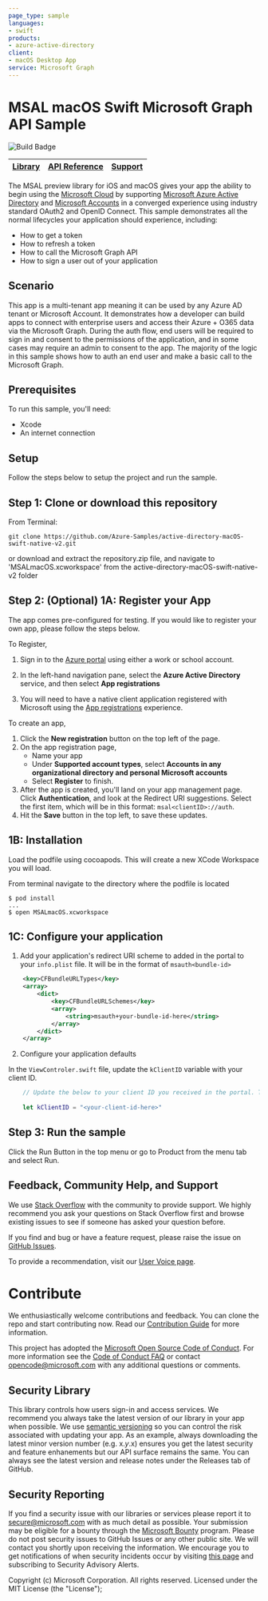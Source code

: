 ```yaml
---
page_type: sample
languages:
- swift
products:
- azure-active-directory
client:
- macOS Desktop App
service: Microsoft Graph
---
```


# MSAL macOS Swift Microsoft Graph API Sample

![Build Badge](https://identitydivision.visualstudio.com/_apis/public/build/definitions/a7934fdd-dcde-4492-a406-7fad6ac00e17/523/badge)

| [Library](https://github.com/AzureAD/microsoft-authentication-library-for-objc) | [API Reference](https://azuread.github.io/docs/objc/) | [Support](README.md#community-help-and-support)
| --- | --- | --- |

The MSAL preview library for iOS and macOS gives your app the ability to begin using the [Microsoft Cloud](https://cloud.microsoft.com) by supporting [Microsoft Azure Active Directory](https://azure.microsoft.com/en-us/services/active-directory/) and [Microsoft Accounts](https://account.microsoft.com) in a converged experience using industry standard OAuth2 and OpenID Connect. This sample demonstrates all the normal lifecycles your application should experience, including:

* How to get a token
* How to refresh a token
* How to call the Microsoft Graph API
* How to sign a user out of your application

## Scenario

This app is a multi-tenant app meaning it can be used by any Azure AD tenant or Microsoft Account.  It demonstrates how a developer can build apps to connect with enterprise users and access their Azure + O365 data via the Microsoft Graph.  During the auth flow, end users will be required to sign in and consent to the permissions of the application, and in some cases may require an admin to consent to the app.  The majority of the logic in this sample shows how to auth an end user and make a basic call to the Microsoft Graph.

## Prerequisites

To run this sample, you'll need:

* Xcode
* An internet connection

## Setup

Follow the steps below to setup the project and run the sample.

## Step 1: Clone or download this repository

From Terminal:

```terminal
git clone https://github.com/Azure-Samples/active-directory-macOS-swift-native-v2.git
```
or download and extract the repository.zip file, and navigate to 'MSALmacOS.xcworkspace' from the active-directory-macOS-swift-native-v2 folder

## Step 2: (Optional) 1A: Register your App  
The app comes pre-configured for testing.  If you would like to register your own app, please follow the steps below.

To Register,
1. Sign in to the [Azure portal](https://portal.azure.com) using either a work or school account.

2. In the left-hand navigation pane, select the **Azure Active Directory** service, and then select **App registrations**

3. You will need to have a native client application registered with Microsoft using the [App registrations](https://go.microsoft.com/fwlink/?linkid=2083908) experience.

To create an app,  
1. Click the **New registration** button on the top left of the page.
2. On the app registration page,
    - Name your app
    - Under **Supported account types**, select **Accounts in any organizational directory and personal Microsoft accounts**
    - Select **Register** to finish.
3. After the app is created, you'll land on your app management page. Click **Authentication**, and look at the Redirect URI suggestions. Select the first item, which will be in this format: `msal<clientID>://auth`.
4. Hit the **Save** button in the top left, to save these updates.

## 1B: Installation

Load the podfile using cocoapods. This will create a new XCode Workspace you will load.

From terminal navigate to the directory where the podfile is located

```
$ pod install
...
$ open MSALmacOS.xcworkspace
```

## 1C: Configure your application

1. Add your application's redirect URI scheme to added in the portal to your `info.plist` file. It will be in the format of `msauth<bundle-id>`
```xml
    <key>CFBundleURLTypes</key>
	<array>
		<dict>
			<key>CFBundleURLSchemes</key>
			<array>
				<string>msauth+your-bundle-id-here</string>
			</array>
		</dict>
	</array>
```

2. Configure your application defaults

In the `ViewControler.swift` file, update the `kClientID` variable with your client ID.

```swift
    // Update the below to your client ID you received in the portal. The below is for running the demo only
    
    let kClientID = "<your-client-id-here>"
```

## Step 3: Run the sample

Click the Run Button in the top menu or go to Product from the menu tab and select Run.

## Feedback, Community Help, and Support

We use [Stack Overflow](http://stackoverflow.com/questions/tagged/msal) with the community to 
provide support. We highly recommend you ask your questions on Stack Overflow first and browse 
existing issues to see if someone has asked your question before. 

If you find and bug or have a feature request, please raise the issue 
on [GitHub Issues](../../issues). 

To provide a recommendation, visit 
our [User Voice page](https://feedback.azure.com/forums/169401-azure-active-directory).

# Contribute

We enthusiastically welcome contributions and feedback. You can clone the repo and start 
contributing now. Read our [Contribution Guide](Contributing.md) for more information.

This project has adopted the 
[Microsoft Open Source Code of Conduct](https://opensource.microsoft.com/codeofconduct/). 
For more information see 
the [Code of Conduct FAQ](https://opensource.microsoft.com/codeofconduct/faq/) or contact 
[opencode@microsoft.com](mailto:opencode@microsoft.com) with any additional questions or comments.


## Security Library

This library controls how users sign-in and access services. We recommend you always take the 
latest version of our library in your app when possible. We 
use [semantic versioning](http://semver.org) so you can control the risk associated with updating 
your app. As an example, always downloading the latest minor version number (e.g. x.*y*.x) ensures 
you get the latest security and feature enhanements but our API surface remains the same. You 
can always see the latest version and release notes under the Releases tab of GitHub.

## Security Reporting

If you find a security issue with our libraries or services please report it 
to [secure@microsoft.com](mailto:secure@microsoft.com) with as much detail as possible. Your 
submission may be eligible for a bounty through the [Microsoft Bounty](http://aka.ms/bugbounty) 
program. Please do not post security issues to GitHub Issues or any other public site. We will 
contact you shortly upon receiving the information. We encourage you to get notifications of when 
security incidents occur by 
visiting [this page](https://technet.microsoft.com/en-us/security/dd252948) and subscribing 
to Security Advisory Alerts.

Copyright (c) Microsoft Corporation.  All rights reserved. Licensed under the MIT License (the "License");

